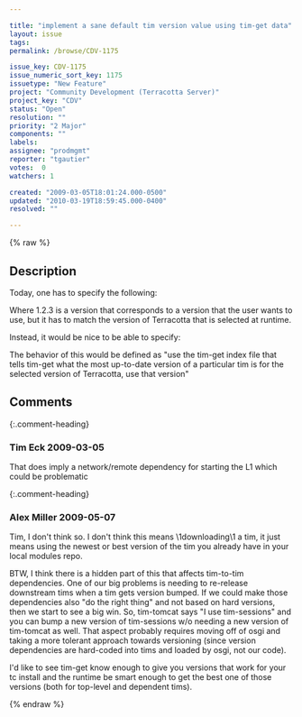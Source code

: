 ```yaml
---

title: "implement a sane default tim version value using tim-get data"
layout: issue
tags: 
permalink: /browse/CDV-1175

issue_key: CDV-1175
issue_numeric_sort_key: 1175
issuetype: "New Feature"
project: "Community Development (Terracotta Server)"
project_key: "CDV"
status: "Open"
resolution: ""
priority: "2 Major"
components: ""
labels: 
assignee: "prodmgmt"
reporter: "tgautier"
votes:  0
watchers: 1

created: "2009-03-05T18:01:24.000-0500"
updated: "2010-03-19T18:59:45.000-0400"
resolved: ""

---
```




{% raw %}



## Description

<div markdown="1" class="description">

Today, one has to specify the following:

<clients>
  <modules>
    <module name="tim-ehcache" version="1.2.3" />
  </modules>
</clients>

Where 1.2.3 is a version that corresponds to a version that the user wants to use, but it has to match the version of Terracotta that is selected at runtime.   

Instead, it would be nice to be able to specify:
<clients>
  <modules>
    <module name="tim-ehcache" />
  </modules>
</clients>


The behavior of this would be defined as "use the tim-get index file that tells tim-get what the most up-to-date version of a particular tim is for the selected version of Terracotta, use that version"



</div>

## Comments


{:.comment-heading}
### **Tim Eck** <span class="date">2009-03-05</span>

<div markdown="1" class="comment">

That does imply a network/remote dependency for starting the L1 which could be problematic

</div>


{:.comment-heading}
### **Alex Miller** <span class="date">2009-05-07</span>

<div markdown="1" class="comment">

Tim, I don't think so.  I don't think this means \1downloading\1 a tim, it just means using the newest or best version of the tim you already have in your local modules repo.  

BTW, I think there is a hidden part of this that affects tim-to-tim dependencies.  One of our big problems is needing to re-release downstream tims when a tim gets version bumped.  If we could make those dependencies also "do the right thing" and not based on hard versions, then we start to see a big win.  So, tim-tomcat says "I use tim-sessions" and you can bump a new version of tim-sessions w/o needing a new version of tim-tomcat as well.  That aspect probably requires moving off of osgi and taking a more tolerant approach towards versioning (since version dependencies are hard-coded into tims and loaded by osgi, not our code).  

I'd like to see tim-get know enough to give you versions that work for your tc install and the runtime be smart enough to get the best one of those versions (both for top-level and dependent tims).  

</div>



{% endraw %}
